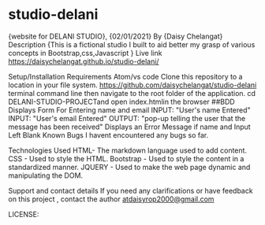 # studio-delani
{website for DELANI STUDIO}, {02/01/2021}
By {Daisy Chelangat}
Description
{This is a fictional studio I built to aid better my grasp of various concepts in Bootstrap,css,Javascript } Live link https://daisychelangat.github.io/studio-delani/



Setup/Installation Requirements
Atom/vs code Clone this repository to a location in your file system. https://github.com/daisychelangat/studio-delani terminal command line then navigate to the root folder of the application. cd DELANI-STUDIO-PROJECTand open index.htmlin the browser ##BDD Displays Form For Entering name and email INPUT: "User's name Entered" INPUT: "User's email Entered" OUTPUT: "pop-up telling the user that the message has been received" Displays an Error Message if name and Input Left Blank
Known Bugs
I havent encountered any bugs so far.

Technologies Used
HTML- The markdown language used to add content. CSS - Used to style the HTML. Bootstrap - Used to style the content in a standardized manner. JQUERY - Used to make the web page dynamic and manipulating the DOM.

Support and contact details
If you need any clarifications or have feedback on this project , contact the author atdaisyrop2000@gmail.com

LICENSE:  

